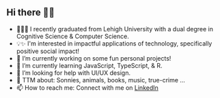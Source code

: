 ## Hi there 👋😆

- 👩🏻‍🎓 I recently graduated from Lehigh University with a dual degree in Cognitive Science & Computer Science.
- 💡✨ I'm interested in impactful applications of technology, specifically positive social impact!
- 🔭 I’m currently working on some fun personal projects!
- 🌱 I’m currently learning JavaScript, TypeScript, & R.
- 🤔 I’m looking for help with UI/UX design.
- 🐛 TTM about: Sonnies, animals, books, music, true-crime ...
- 📫 How to reach me: Connect with me on <a href="https://linkedin.com/in/cindy-e-tran" target="blank">LinkedIn</a>
<!--
**t-cindy/t-cindy** is a ✨ _special_ ✨ repository because its `README.md` (this file) appears on your GitHub profile.

Here are some ideas to get you started:

- 🔭 I’m currently working on ...
- 🌱 I’m currently learning ...
- 👯 I’m looking to collaborate on ...
- 🤔 I’m looking for help with ...
- 💬 Ask me about ...
- 📫 How to reach me: ...
- 😄 Pronouns: ...
- ⚡ Fun fact: ...
-->
